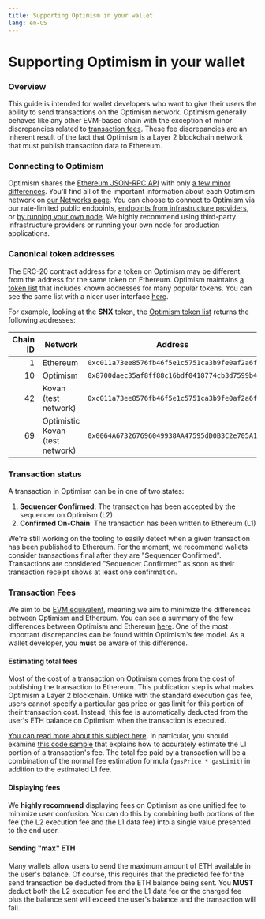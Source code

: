 ```yaml
---
title: Supporting Optimism in your wallet
lang: en-US
---
```


# Supporting Optimism in your wallet

### Overview

This guide is intended for wallet developers who want to give their users the ability to send transactions on the Optimism network. Optimism generally behaves like any other EVM-based chain with the exception of minor discrepancies related to [transaction fees](wallet-dev.md#transaction-fees). These fee discrepancies are an inherent result of the fact that Optimism is a Layer 2 blockchain network that must publish transaction data to Ethereum.

### Connecting to Optimism

Optimism shares the [Ethereum JSON-RPC API](https://eth.wiki/json-rpc/API) with only [a few minor differences](../developers/build/json-rpc.md). You'll find all of the important information about each Optimism network on [our Networks page](../useful-tools/networks.md). You can choose to connect to Optimism via our rate-limited public endpoints, [endpoints from infrastructure providers](../useful-tools/networks.md#rpc-endpoints), or [by running your own node](../../src/docs/developers/build/run-a-node/). We highly recommend using third-party infrastructure providers or running your own node for production applications.

### Canonical token addresses

The ERC-20 contract address for a token on Optimism may be different from the address for the same token on Ethereum. Optimism maintains [a token list](https://static.optimism.io/optimism.tokenlist.json) that includes known addresses for many popular tokens. You can see the same list with a nicer user interface [here](https://tokenlists.org/token-list?url=https://static.optimism.io/optimism.tokenlist.json).

For example, looking at the **SNX** token, the [Optimism token list](https://static.optimism.io/optimism.tokenlist.json) returns the following addresses:

| Chain ID | Network                         | Address                                      |
| -------: | ------------------------------- | -------------------------------------------- |
|        1 | Ethereum                        | `0xc011a73ee8576fb46f5e1c5751ca3b9fe0af2a6f` |
|       10 | Optimism                        | `0x8700daec35af8ff88c16bdf0418774cb3d7599b4` |
|       42 | Kovan (test network)            | `0xc011a73ee8576fb46f5e1c5751ca3b9fe0af2a6f` |
|       69 | Optimistic Kovan (test network) | `0x0064A673267696049938AA47595dD0B3C2e705A1` |

### Transaction status

A transaction in Optimism can be in one of two states:

1. **Sequencer Confirmed**: The transaction has been accepted by the sequencer on Optimism (L2)
2. **Confirmed On-Chain**: The transaction has been written to Ethereum (L1)

We're still working on the tooling to easily detect when a given transaction has been published to Ethereum. For the moment, we recommend wallets consider transactions final after they are "Sequencer Confirmed". Transactions are considered "Sequencer Confirmed" as soon as their transaction receipt shows at least one confirmation.

### Transaction Fees

We aim to be [EVM equivalent](https://medium.com/ethereum-optimism/introducing-evm-equivalence-5c2021deb306), meaning we aim to minimize the differences between Optimism and Ethereum. You can see a summary of the few differences between Optimism and Ethereum [here](../developers/build/differences.md). One of the most important discrepancies can be found within Optimism's fee model. As a wallet developer, you **must** be aware of this difference.

#### Estimating total fees

Most of the cost of a transaction on Optimism comes from the cost of publishing the transaction to Ethereum. This publication step is what makes Optimism a Layer 2 blockchain. Unlike with the standard execution gas fee, users cannot specify a particular gas price or gas limit for this portion of their transaction cost. Instead, this fee is automatically deducted from the user's ETH balance on Optimism when the transaction is executed.

[You can read more about this subject here](../developers/build/transaction-fees.md). In particular, you should examine [this code sample](../developers/build/transaction-fees.md#displaying-fees-to-users) that explains how to accurately estimate the L1 portion of a transaction's fee. The total fee paid by a transaction will be a combination of the normal fee estimation formula (`gasPrice * gasLimit`) in addition to the estimated L1 fee.

#### Displaying fees

We **highly recommend** displaying fees on Optimism as one unified fee to minimize user confusion. You can do this by combining both portions of the fee (the L2 execution fee and the L1 data fee) into a single value presented to the end user.

#### Sending "max" ETH

Many wallets allow users to send the maximum amount of ETH available in the user's balance. Of course, this requires that the predicted fee for the send transaction be deducted from the ETH balance being sent. You **MUST** deduct both the L2 execution fee and the L1 data fee or the charged fee plus the balance sent will exceed the user's balance and the transaction will fail.
